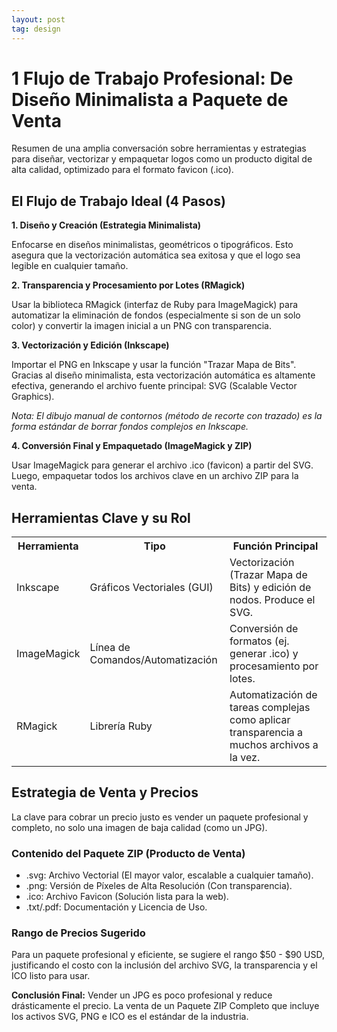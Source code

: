 ```yaml
---
layout: post
tag: design
---
```


<h1>1 Flujo de Trabajo Profesional: De Diseño Minimalista a Paquete de Venta</h1>
<p>Resumen de una amplia conversación sobre herramientas y estrategias para diseñar, vectorizar y empaquetar logos como un producto digital de alta calidad, optimizado para el formato <span class="highlight">favicon (.ico)</span>.</p>

<h2>El Flujo de Trabajo Ideal (4 Pasos)</h2>
<div class="flow-step">
    <strong>1. Diseño y Creación (Estrategia Minimalista)</strong>
    <p>Enfocarse en <span class="highlight">diseños minimalistas, geométricos o tipográficos</span>. Esto asegura que la vectorización automática sea exitosa y que el logo sea legible en cualquier tamaño.</p>
</div>
<div class="flow-step">
    <strong>2. Transparencia y Procesamiento por Lotes (<span class="tool">RMagick</span>)</strong>
    <p>Usar la biblioteca <span class="tool">RMagick</span> (interfaz de Ruby para ImageMagick) para <span class="highlight">automatizar la eliminación de fondos</span> (especialmente si son de un solo color) y convertir la imagen inicial a un <span class="tool">PNG</span> con transparencia.</p>
</div>
<div class="flow-step">
    <strong>3. Vectorización y Edición (<span class="tool">Inkscape</span>)</strong>
    <p>Importar el PNG en <span class="tool">Inkscape</span> y usar la función <span class="highlight">"Trazar Mapa de Bits"</span>. Gracias al diseño minimalista, esta vectorización automática es altamente efectiva, generando el archivo fuente principal: <span class="tool">SVG</span> (Scalable Vector Graphics).</p>
    <p><em>Nota: El dibujo manual de contornos (método de recorte con trazado) es la forma estándar de borrar fondos complejos en Inkscape.</em></p>
</div>
<div class="flow-step">
    <strong>4. Conversión Final y Empaquetado (<span class="tool">ImageMagick</span> y ZIP)</strong>
    <p>Usar <span class="tool">ImageMagick</span> para generar el archivo <span class="highlight">.ico</span> (favicon) a partir del SVG. Luego, empaquetar todos los archivos clave en un <span class="highlight">archivo ZIP</span> para la venta.</p>
</div>

<h2>Herramientas Clave y su Rol</h2>
<table>
    <tr>
        <th>Herramienta</th>
        <th>Tipo</th>
        <th>Función Principal</th>
    </tr>
    <tr>
        <td>Inkscape</td>
        <td>Gráficos Vectoriales (GUI)</td>
        <td>Vectorización (Trazar Mapa de Bits) y edición de nodos. Produce el <span class="tool">SVG</span>.</td>
    </tr>
    <tr>
        <td>ImageMagick</td>
        <td>Línea de Comandos/Automatización</td>
        <td>Conversión de formatos (ej. generar <span class="tool">.ico</span>) y procesamiento por lotes.</td>
    </tr>
    <tr>
        <td>RMagick</td>
        <td>Librería Ruby</td>
        <td>Automatización de tareas complejas como <span class="highlight">aplicar transparencia</span> a muchos archivos a la vez.</td>
    </tr>
</table>

<h2>Estrategia de Venta y Precios</h2>
<p>La clave para cobrar un precio justo es <span class="highlight">vender un paquete profesional y completo</span>, no solo una imagen de baja calidad (como un JPG).</p>

<h3>Contenido del Paquete ZIP (Producto de Venta)</h3>
<ul>
    <li><span class="tool">.svg:</span> Archivo Vectorial (El mayor valor, escalable a cualquier tamaño).</li>
    <li><span class="tool">.png:</span> Versión de Píxeles de Alta Resolución (Con transparencia).</li>
    <li><span class="tool">.ico:</span> Archivo Favicon (Solución lista para la web).</li>
    <li><span class="tool">.txt/.pdf:</span> Documentación y Licencia de Uso.</li>
</ul>

<h3>Rango de Precios Sugerido</h3>
<p>Para un paquete profesional y eficiente, se sugiere el rango <span class="highlight">$50 - $90 USD</span>, justificando el costo con la inclusión del archivo <span class="tool">SVG</span>, la transparencia y el <span class="tool">ICO</span> listo para usar.</p>

<p><strong>Conclusión Final:</strong> Vender un <span class="tool">JPG</span> es poco profesional y reduce drásticamente el precio. La venta de un <span class="highlight">Paquete ZIP Completo</span> que incluye los activos SVG, PNG e ICO es el estándar de la industria.</p>
